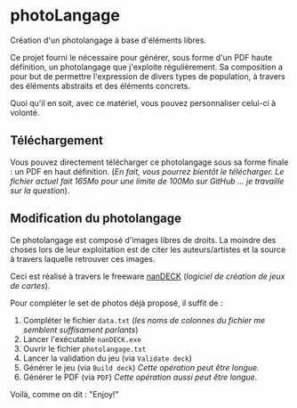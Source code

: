 # photoLangage
Création d'un photolangage à base d'éléments libres.


Ce projet fourni le nécessaire pour générer, sous forme d'un PDF haute définition, un photolangage que j'exploite régulièrement.
Sa composition a pour but de permettre l'expression de divers types de population, à travers des éléments abstraits et des éléments concrets.

Quoi qu'il en soit, avec ce matériel, vous pouvez personnaliser celui-ci à volonté.

## Téléchargement
Vous pouvez directement télécharger ce photolangage sous sa forme finale : un PDF en haut définition.
(_En fait, vous pourrez bientôt le télécharger. Le fichier actuel fait 165Mo pour une limite de 100Mo sur GitHub ... je travaille sur la question_).

## Modification du photolangage
Ce photolangage est composé d'images libres de droits. La moindre des choses lors de leur exploitation est de citer les auteurs/artistes et la source à travers laquelle retrouver ces images.

Ceci est réalisé à travers le freeware [nanDECK](http://www.nand.it/nandeck/) (_logiciel de création de jeux de cartes_).

Pour compléter le set de photos déjà proposé, il suffit de :

1. Compléter le fichier `data.txt` (_les noms de colonnes du fichier me semblent suffisament parlants_)
2. Lancer l'exécutable `nanDECK.exe`
3. Ouvrir le fichier `photolangage.txt`
4. Lancer la validation du jeu (via `Validate deck`)
5. Générer le jeu (via `Build deck`)
_Cette opération peut être longue._
6. Générer le PDF (via `PDF`)
_Cette opération aussi peut être longue._

Voilà, comme on dit : "Enjoy!"